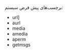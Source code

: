 

برچسب‌های پیش فرض سیستم:



- url]
- aurl
- media
- amedia
- aperm
- getmsgs
                    



